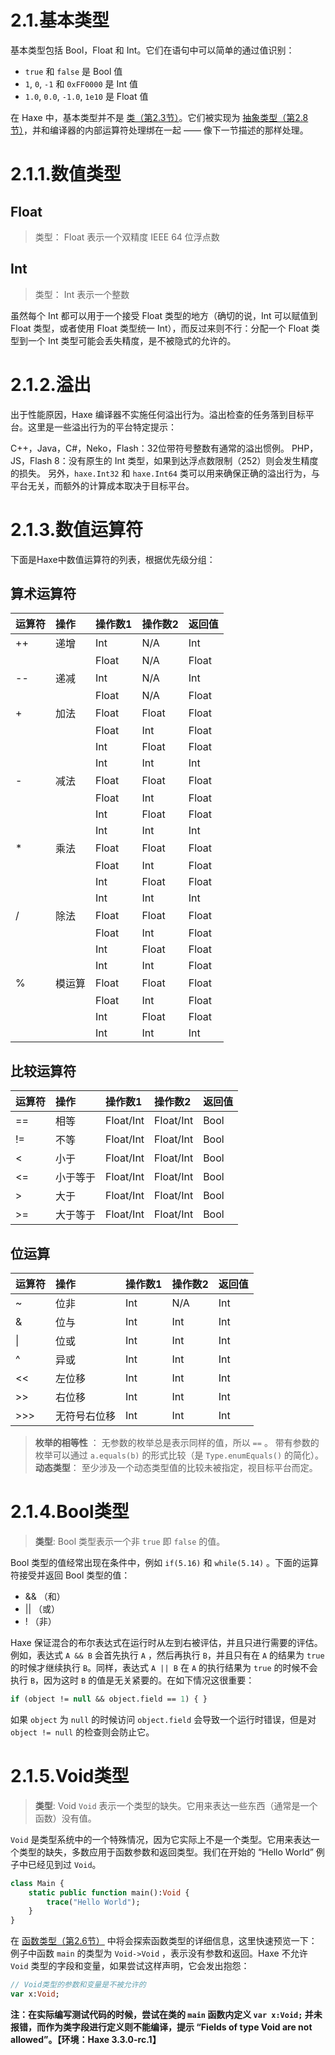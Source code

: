 # 2.1.基本类型

基本类型包括 Bool，Float 和 Int。它们在语句中可以简单的通过值识别：

- `true` 和 `false` 是 Bool 值
- `1`, `0`, `-1` 和 `0xFF0000` 是 Int 值
- `1.0`, `0.0`, `-1.0`, `1e10` 是 Float 值

在 Haxe 中，基本类型并不是 [类（第2.3节）](/2.类型/2.3.类实例)。它们被实现为 [抽象类型（第2.8节）](/2.类型/2.8.抽象类型)，并和编译器的内部运算符处理绑在一起 —— 像下一节描述的那样处理。



# 2.1.1.数值类型

## Float

> 类型： Float
> 表示一个双精度 IEEE 64 位浮点数

## Int

> 类型： Int
> 表示一个整数

虽然每个 Int 都可以用于一个接受 Float 类型的地方（确切的说，Int 可以赋值到 Float 类型，或者使用 Float 类型统一 Int），而反过来则不行：分配一个 Float 类型到一个 Int 类型可能会丢失精度，是不被隐式的允许的。



# 2.1.2.溢出

出于性能原因，Haxe 编译器不实施任何溢出行为。溢出检查的任务落到目标平台。这里是一些溢出行为的平台特定提示：

C++，Java，C#，Neko，Flash：32位带符号整数有通常的溢出惯例。
 PHP，JS，Flash 8：没有原生的 Int 类型，如果到达浮点数限制（252）则会发生精度的损失。
 另外，`haxe.Int32` 和 `haxe.Int64` 类可以用来确保正确的溢出行为，与平台无关，而额外的计算成本取决于目标平台。



# 2.1.3.数值运算符

下面是Haxe中数值运算符的列表，根据优先级分组：

## 算术运算符

| 运算符 | 操作   | 操作数1 | 操作数2 | 返回值 |
| :----- | :----- | :------ | :------ | :----- |
| ++     | 递增   | Int     | N/A     | Int    |
|        |        | Float   | N/A     | Float  |
| --     | 递减   | Int     | N/A     | Int    |
|        |        | Float   | N/A     | Float  |
| +      | 加法   | Float   | Float   | Float  |
|        |        | Float   | Int     | Float  |
|        |        | Int     | Float   | Float  |
|        |        | Int     | Int     | Int    |
| -      | 减法   | Float   | Float   | Float  |
|        |        | Float   | Int     | Float  |
|        |        | Int     | Float   | Float  |
|        |        | Int     | Int     | Int    |
| *      | 乘法   | Float   | Float   | Float  |
|        |        | Float   | Int     | Float  |
|        |        | Int     | Float   | Float  |
|        |        | Int     | Int     | Int    |
| /      | 除法   | Float   | Float   | Float  |
|        |        | Float   | Int     | Float  |
|        |        | Int     | Float   | Float  |
|        |        | Int     | Int     | Float  |
| %      | 模运算 | Float   | Float   | Float  |
|        |        | Float   | Int     | Float  |
|        |        | Int     | Float   | Float  |
|        |        | Int     | Int     | Int    |

## 比较运算符

| 运算符 | 操作     | 操作数1   | 操作数2   | 返回值 |
| :----- | :------- | :-------- | :-------- | :----- |
| ==     | 相等     | Float/Int | Float/Int | Bool   |
| !=     | 不等     | Float/Int | Float/Int | Bool   |
| <      | 小于     | Float/Int | Float/Int | Bool   |
| <=     | 小于等于 | Float/Int | Float/Int | Bool   |
| >      | 大于     | Float/Int | Float/Int | Bool   |
| >=     | 大于等于 | Float/Int | Float/Int | Bool   |

## 位运算

| 运算符 | 操作         | 操作数1 | 操作数2 | 返回值 |
| :----- | :----------- | :------ | :------ | :----- |
| ~      | 位非         | Int     | N/A     | Int    |
| &      | 位与         | Int     | Int     | Int    |
| \|     | 位或         | Int     | Int     | Int    |
| ^      | 异或         | Int     | Int     | Int    |
| <<     | 左位移       | Int     | Int     | Int    |
| >>     | 右位移       | Int     | Int     | Int    |
| >>>    | 无符号右位移 | Int     | Int     | Int    |

> **枚举的相等性** ：
> 无参数的枚举总是表示同样的值，所以 `==` 。
> 带有参数的枚举可以通过 `a.equals(b)` 的形式比较（是 `Type.enumEquals()` 的简化）。
> **动态类型**：
> 至少涉及一个动态类型值的比较未被指定，视目标平台而定。



# 2.1.4.Bool类型

> **类型**:
> Bool 类型表示一个非 `true` 即 `false` 的值。

Bool 类型的值经常出现在条件中，例如 `if(5.16)` 和 `while(5.14)` 。下面的运算符接受并返回 Bool 类型的值：

- && （和）
- || （或）
- ! （非）

Haxe 保证混合的布尔表达式在运行时从左到右被评估，并且只进行需要的评估。
 例如，表达式 `A && B` 会首先执行 `A` ，然后再执行 `B`，并且只有在 `A` 的结果为 `true` 的时候才继续执行 `B`。同样，表达式 `A || B` 在 `A` 的执行结果为 `true` 的时候不会执行 `B`，因为这时 `B` 的值是无关紧要的。在如下情况这很重要：

```haxe
if (object != null && object.field == 1) { }
```

如果 `object` 为 `null` 的时候访问 `object.field` 会导致一个运行时错误，但是对 `object != null` 的检查则会防止它。



# 2.1.5.Void类型

> **类型**: Void
> `Void` 表示一个类型的缺失。它用来表达一些东西（通常是一个函数）没有值。

`Void` 是类型系统中的一个特殊情况，因为它实际上不是一个类型。它用来表达一个类型的缺失，多数应用于函数参数和返回类型。我们在开始的 “Hello World” 例子中已经见到过 `Void`。

```haxe
class Main {
    static public function main():Void {
        trace("Hello World");
    }
}
```

在 [函数类型（第2.6节）](http:///#) 中将会探索函数类型的详细信息，这里快速预览一下：例子中函数 `main` 的类型为 `Void->Void` ，表示没有参数和返回。Haxe 不允许 `Void` 类型的字段和变量，如果尝试这样声明，它会发出抱怨：

```haxe
// Void类型的参数和变量是不被允许的 
var x:Void;
```

**注：在实际编写测试代码的时候，尝试在类的 `main` 函数内定义 `var x:Void;` 并未报错，而作为类字段进行定义则不能编译，提示 “Fields of type Void are not allowed”。【环境：Haxe 3.3.0-rc.1】**

